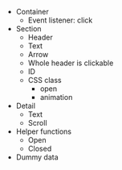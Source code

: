 - Container
  - Event listener: click
- Section
  - Header
  - Text
  - Arrow
  - Whole header is clickable
  - ID
  - CSS class
    - open
    - animation
- Detail
  - Text
  - Scroll
- Helper functions
  - Open
  - Closed
- Dummy data
